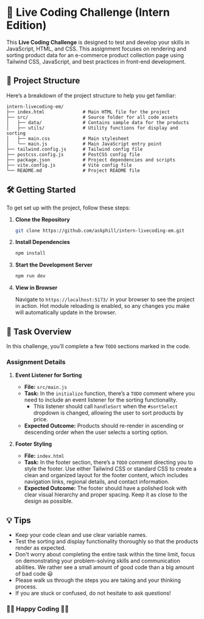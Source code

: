 # 🌱 Live Coding Challenge (Intern Edition)

This **Live Coding Challenge** is designed to test and develop your skills in JavaScript, HTML, and CSS. This assignment focuses on rendering and sorting product data for an e-commerce product collection page using Tailwind CSS, JavaScript, and best practices in front-end development.

## 📂 Project Structure

Here’s a breakdown of the project structure to help you get familiar:

```plaintext
intern-livecoding-em/
├── index.html              # Main HTML file for the project
├── src/                    # Source folder for all code assets
│   ├── data/               # Contains sample data for the products
│   ├── utils/              # Utility functions for display and sorting
│   ├── main.css            # Main stylesheet
│   └── main.js             # Main JavaScript entry point
├── tailwind.config.js      # Tailwind config file
├── postcss.config.js       # PostCSS config file
├── package.json            # Project dependencies and scripts
├── vite.config.js          # Vite config file
└── README.md               # Project README file
```

## 🛠️ Getting Started

To get set up with the project, follow these steps:

1. **Clone the Repository**

   ```bash
   git clone https://github.com/askphill/intern-livecoding-em.git
   ```

2. **Install Dependencies**

   ```bash
   npm install
   ```

3. **Start the Development Server**

   ```bash
   npm run dev
   ```

4. **View in Browser**

   Navigate to `https://localhost:5173/` in your browser to see the project in action. Hot module reloading is enabled, so any changes you make will automatically update in the browser.

## 🚀 Task Overview

In this challenge, you’ll complete a few `TODO` sections marked in the code.

### Assignment Details

1. **Event Listener for Sorting**

   - **File:** `src/main.js`
   - **Task:** In the `initialize` function, there’s a `TODO` comment where you need to include an event listener for the sorting functionality. 
     - This listener should call `handleSort` when the `#sortSelect` dropdown is changed, allowing the user to sort products by price.
   - **Expected Outcome:** Products should re-render in ascending or descending order when the user selects a sorting option.

2. **Footer Styling**
   - **File:** `index.html`
   - **Task:** In the footer section, there’s a `TODO` comment directing you to style the footer. Use either Tailwind CSS or standard CSS to create a clean and organized layout for the footer content, which includes navigation links, regional details, and contact information.
   - **Expected Outcome:** The footer should have a polished look with clear visual hierarchy and proper spacing. Keep it as close to the design as possible.

## 💡 Tips

- Keep your code clean and use clear variable names.
- Test the sorting and display functionality thoroughly so that the products render as expected.
- Don't worry about completing the entire task within the time limit, focus on demonstrating your problem-solving skills and communication abilities. We rather see a small amount of good code than a big amount of bad code 😃
- Please walk us through the steps you are taking and your thinking process.
- If you are stuck or confused, do not hesitate to ask questions!

### 🎉🎉 Happy Coding 🎉🎉
